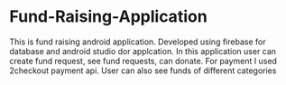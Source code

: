 # Fund-Raising-Application
This is fund raising android application. Developed using firebase for database and android studio dor applcation. 
In this application user can create fund request, see fund requests, can donate. For payment I used 2checkout payment api. 
User can also see funds of different categories
